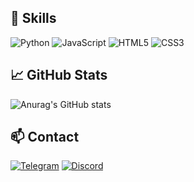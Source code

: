 ## 💼 Skills

![Python](https://img.shields.io/badge/Python-3776AB?style=for-the-badge&logo=python&logoColor=white)
![JavaScript](https://img.shields.io/badge/JavaScript-F7DF1E?style=for-the-badge&logo=javascript&logoColor=black)
![HTML5](https://img.shields.io/badge/HTML5-E34F26?style=for-the-badge&logo=html5&logoColor=white)
![CSS3](https://img.shields.io/badge/CSS3-1572B6?style=for-the-badge&logo=css3&logoColor=white)

## 📈 GitHub Stats

![Anurag's GitHub stats](https://github-readme-stats.vercel.app/api?username=kqdz&show_icons=true&theme=radical)

## 📫 Contact

[![Telegram](https://img.shields.io/badge/Telegram-2CA5E0?style=for-the-badge&logo=telegram&logoColor=white)](https://t.me/juzodc)
[![Discord](https://img.shields.io/badge/Discord-7289DA?style=for-the-badge&logo=discord&logoColor=white)](https://discord.com/users/1135931909613027358)
